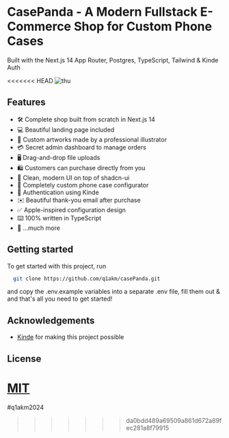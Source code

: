 # CasePanda - A Modern Fullstack E-Commerce Shop for Custom Phone Cases

Built with the Next.js 14 App Router, Postgres, TypeScript, Tailwind & Kinde Auth

<<<<<<< HEAD
![thu](https://github.com/user-attachments/assets/990a52c7-d3eb-462e-8159-04f93815c92c)


## Features

- 🛠️ Complete shop built from scratch in Next.js 14
- 💻 Beautiful landing page included
- 🎨 Custom artworks made by a professional illustrator
- 💳 Secret admin dashboard to manage orders
- 🖥️ Drag-and-drop file uploads
- 🛍️ Customers can purchase directly from you
- 🌟 Clean, modern UI on top of shadcn-ui
- 🛒 Completely custom phone case configurator
- 🔑 Authentication using Kinde
- ✉️ Beautiful thank-you email after purchase
- ✅ Apple-inspired configuration design
- ⌨️ 100% written in TypeScript
- 🎁 ...much more

## Getting started

To get started with this project, run

```bash
  git clone https://github.com/q1akm/casePanda.git
```

and copy the .env.example variables into a separate .env file, fill them out & and that's all you need to get started!


## Acknowledgements

- [Kinde](https://link.joshtriedcoding.com/kinde) for making this project possible

## License

[MIT](https://choosealicense.com/licenses/mit/)
=======
#q1akm2024
>>>>>>> da0bdd489a69509a861d672a89fec281a8f79915
